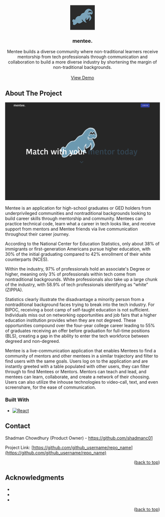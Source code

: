 <!-- Improved compatibility of back to top link: See: https://github.com/othneildrew/Best-README-Template/pull/73 -->
<a name="readme-top"></a>
<!-- PROJECT LOGO -->
<br />
<div align="center">
    <img src="logo.JPEG" alt="Logo" width="80" height="80"> 
  </img>

<h3 align="center">mentee.</h3>

  <p align="center">
    Mentee builds a diverse community where non-traditional learners receive mentorship from tech professionals through communication and collaboration to build a more diverse industry by shortening the margin of non-traditional backgrounds. 
    <br />
    <br />
    <a href="https://github.com/github_username/repo_name">View Demo</a>
   
  </p>
</div>

## About The Project

<img src="demo.png"/>

Mentee is an application for high-school graduates or GED holders from underprivileged communities and nontraditional backgrounds looking to build career skills through mentorship and community. Mentees can practice technical code, learn what a career in tech looks like, and receive support from mentors and Mentee friends via live communication throughout their career journey. 

According to the National Center for Education Statistics, only about 38% of immigrants or first-generation Americans pursue higher education, with 30% of the initial graduating compared to 42% enrollment of their white counterparts (NCES). 

Within the industry, 97% of professionals hold an associate's Degree or higher, meaning only 3% of professionals within tech come from nontraditional backgrounds. White professionals also take up a large chunk of the industry, with 58.9% of tech professionals identifying as “white” (ZIPPIA). 

Statistics clearly illustrate the disadvantage a minority person from a nontraditional background faces trying to break into the tech industry. For BIPOC, receiving a boot camp of self-taught education is not sufficient. Individuals miss out on networking opportunities and job fairs that a higher education institution provides when they are not degreed. These opportunities compound over the four-year college career leading to 55% of graduates receiving an offer before graduation for full-time positions (BLS), creating a gap in the ability to enter the tech workforce between degreed and non-degreed. 

Mentee is a live-communication application that enables Mentees to find a community of mentors and other mentees in a similar trajectory and filter to find users with the same goals. Users log on to the application and are instantly greeted with a table populated with other users, they can filter through to find Mentees or Mentors. Mentors can  teach and lead, and mentees can learn, collaborate, and create a network of their choosing. Users can also utilize the inhouse technologies to video-call, text, and even screenshare, for the ease of communication.





### Built With
* [![React][React.js]][React-url]

<!-- CONTACT -->
## Contact

Shadman Chowdhury (Product Owner) - https://github.com/shadmanc01 

Project Link: [https://github.com/github_username/repo_name](https://github.com/github_username/repo_name)

<p align="right">(<a href="#readme-top">back to top</a>)</p>



<!-- ACKNOWLEDGMENTS -->
## Acknowledgments

* []()
* []()
* []()

<p align="right">(<a href="#readme-top">back to top</a>)</p>


[React.js]: https://img.shields.io/badge/React-20232A?style=for-the-badge&logo=react&logoColor=61DAFB
[React-url]: https://reactjs.org/
